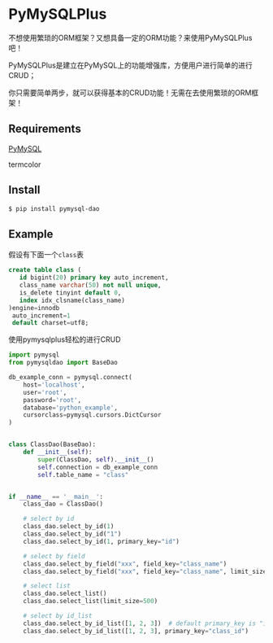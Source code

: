 # PyMySQLPlus

不想使用繁琐的ORM框架？又想具备一定的ORM功能？来使用PyMySQLPlus吧！

PyMySQLPlus是建立在PyMySQL上的功能增强库，方便用户进行简单的进行CRUD；

你只需要简单两步，就可以获得基本的CRUD功能！无需在去使用繁琐的ORM框架！

## Requirements

[PyMySQL](https://github.com/PyMySQL/PyMySQL)

termcolor

## Install

```bash
$ pip install pymysql-dao
```

## Example

假设有下面一个`class`表

```sql
create table class (
   id bigint(20) primary key auto_increment,
   class_name varchar(50) not null unique,
   is_delete tinyint default 0,
   index idx_clsname(class_name)
)engine=innodb
 auto_increment=1
 default charset=utf8;
```

使用pymysqlplus轻松的进行CRUD

```python
import pymysql
from pymysqldao import BaseDao

db_example_conn = pymysql.connect(
    host='localhost',
    user='root',
    password='root',
    database='python_example',
    cursorclass=pymysql.cursors.DictCursor
)


class ClassDao(BaseDao):
    def __init__(self):
        super(ClassDao, self).__init__()
        self.connection = db_example_conn
        self.table_name = "class"


if __name__ == '__main__':
    class_dao = ClassDao()

    # select by id
    class_dao.select_by_id(1)
    class_dao.select_by_id("1")
    class_dao.select_by_id(1, primary_key="id")

    # select by field
    class_dao.select_by_field("xxx", field_key="class_name")
    class_dao.select_by_field("xxx", field_key="class_name", limit_size=10)

    # select list
    class_dao.select_list()
    class_dao.select_list(limit_size=500)

    # select by id_list
    class_dao.select_by_id_list([1, 2, 3])  # default primary_key is "id"
    class_dao.select_by_id_list([1, 2, 3], primary_key="class_id")
```

